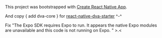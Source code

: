 This project was bootstrapped with [Create React Native App](https://github.com/react-community/create-react-native-app).

And copy { add dva-core } for [react-native-dva-starter](https://github.com/nihgwu/react-native-dva-starter) ^-^

Fix "The Expo SDK requires Expo to run. It appears the native Expo modules are unavailable and this code is not running on Expo. " >.<

